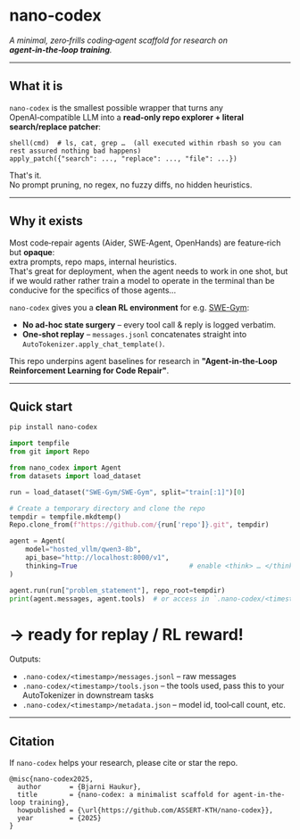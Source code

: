 # nano‑codex

*A minimal, zero‑frills coding‑agent scaffold for research on **agent‑in‑the‑loop training**.*

---

## What it is

`nano‑codex` is the smallest possible wrapper that turns any OpenAI‑compatible LLM into a **read‑only repo explorer + literal search/replace patcher**:

```
shell(cmd)  # ls, cat, grep …  (all executed within rbash so you can rest assured nothing bad happens)
apply_patch({"search": ..., "replace": ..., "file": ...}) 
```

That's it.  
No prompt pruning, no regex, no fuzzy diffs, no hidden heuristics.

---

## Why it exists

Most code‑repair agents (Aider, SWE‑Agent, OpenHands) are feature‑rich but **opaque**:  
extra prompts, repo maps, internal heuristics.  
That's great for deployment, when the agent needs to work in one shot, but if we would rather rather train a model to operate in the terminal than be conducive for the specifics of those agents... 

`nano‑codex` gives you a **clean RL environment** for e.g. [SWE-Gym](https://github.com/SWE-Gym/SWE-Gym):

* **No ad‑hoc state surgery** – every tool call & reply is logged verbatim.
* **One‑shot replay** – `messages.jsonl` concatenates straight into `AutoTokenizer.apply_chat_template()`.

This repo underpins agent baselines for research in **"Agent‑in‑the‑Loop Reinforcement Learning for Code Repair"**.

---

## Quick start

```bash
pip install nano-codex
```

```python
import tempfile
from git import Repo

from nano_codex import Agent
from datasets import load_dataset

run = load_dataset("SWE-Gym/SWE-Gym", split="train[:1]")[0]

# Create a temporary directory and clone the repo
tempdir = tempfile.mkdtemp()
Repo.clone_from(f"https://github.com/{run['repo']}.git", tempdir)

agent = Agent(
    model="hosted_vllm/qwen3-8b",
    api_base="http://localhost:8000/v1",
    thinking=True                            # enable <think> … </think> before tool calling
)

agent.run(run["problem_statement"], repo_root=tempdir)
print(agent.messages, agent.tools)  # or access in `.nano-codex/<timestamp>/
```
# → ready for replay / RL reward!

Outputs:

* `.nano-codex/<timestamp>/messages.jsonl` – raw messages
* `.nano-codex/<timestamp>/tools.json` – the tools used, pass this to your AutoTokenizer in downstream tasks
* `.nano-codex/<timestamp>/metadata.json`    – model id, tool‑call count, etc.

---


## Citation

If `nano‑codex` helps your research, please cite or star the repo.

```
@misc{nano-codex2025,
  author       = {Bjarni Haukur},
  title        = {nano-codex: a minimalist scaffold for agent-in-the-loop training},
  howpublished = {\url{https://github.com/ASSERT-KTH/nano-codex}},
  year         = {2025}
}
```


